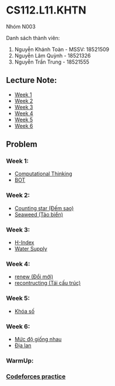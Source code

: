 # CS112.L11.KHTN
Nhóm N003

Danh sách thành viên:
  1. Nguyễn Khánh Toàn - MSSV: 18521509
  2. Nguyễn Lâm Quỳnh - 18521326
  3. Nguyễn Trần Trung - 18521555

## Lecture Note:
  - [Week 1](Note/Week1)
  - [Week 2](Note/Week2)
  - [Week 3](Note/Week3)
  - [Week 4](Note/Week4)
  - [Week 5](Note/Week5)
  - [Week 6](Note/Week6)

## Problem
  
  ### Week 1:
   - [Computational Thinking](Week1/Computational_thinking.ipynb)
   - [BOT](Week1/Week1_Ex1.ipynb)
   
  ### Week 2:
   - [Counting star (Đếm sao)](Week2/N003_Dem_Sao_W2E2.ipynb)
   - [Seaweed (Tảo biển)](Week2/N003_Tao_Bien_W2E2.ipynb)
   
  ### Week 3:
   - [H-Index](Week3/W3E1_N003_H_index.ipynb)
   - [Water Supply](Week3/W3E2_N003_WaterSupply.ipynb)
   
  ### Week 4:
   - [renew (Đổi mới)](Week4/W4E1_N003.ipynb)
   - [recontructing (Tái cấu trúc)](Week4/W4E2_N003_Tai_Cau_Truc.ipynb)
  
  ### Week 5:
   - [Khóa số](Week5/W5E1_N003_Khoa_so.ipynb)
   
  ### Week 6:
   - [Mức độ giống nhau](Week6/W6E1_N003.ipynb)
   - [Địa lan]()
   
  ### WarmUp:
   
  ### [Codeforces practice](Codeforces)
